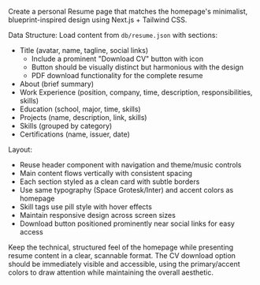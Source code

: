 Create a personal Resume page that matches the homepage's minimalist, blueprint-inspired design using Next.js + Tailwind CSS.

Data Structure:
Load content from `db/resume.json` with sections:
- Title (avatar, name, tagline, social links)
  - Include a prominent "Download CV" button with icon
  - Button should be visually distinct but harmonious with the design
  - PDF download functionality for the complete resume
- About (brief summary)
- Work Experience (position, company, time, description, responsibilities, skills)
- Education (school, major, time, skills)
- Projects (name, description, link, skills)
- Skills (grouped by category)
- Certifications (name, issuer, date)

Layout:
- Reuse header component with navigation and theme/music controls
- Main content flows vertically with consistent spacing
- Each section styled as a clean card with subtle borders
- Use same typography (Space Grotesk/Inter) and accent colors as homepage
- Skill tags use pill style with hover effects
- Maintain responsive design across screen sizes
- Download button positioned prominently near social links for easy access

Keep the technical, structured feel of the homepage while presenting resume content in a clear, scannable format. The CV download option should be immediately visible and accessible, using the primary/accent colors to draw attention while maintaining the overall aesthetic.